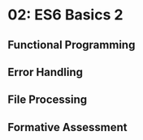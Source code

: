 # 02: ES6 Basics 2

## Functional Programming

## Error Handling

## File Processing

## Formative Assessment